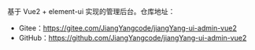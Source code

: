 基于 Vue2 + element-ui 实现的管理后台。仓库地址：

* Gitee：<https://gitee.com/JiangYangcode/jiangYang-ui-admin-vue2>
* GitHub：<https://github.com/JiangYangcode/jiangYang-ui-admin-vue2>
